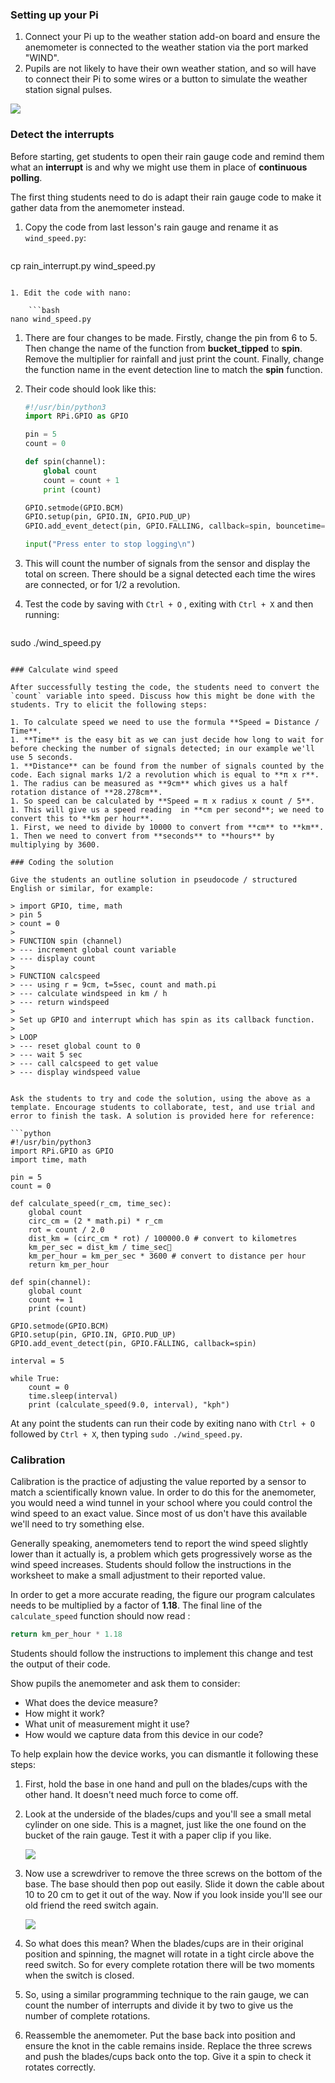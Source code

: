 
### Setting up your Pi

1. Connect your Pi up to the weather station add-on board and ensure the anemometer is connected to the weather station via the port marked "WIND".
1. Pupils are not likely to have their own weather station, and so will have to connect their Pi to some wires or a button to simulate the weather station signal pulses.

![](images/gpio-setup.png)

### Detect the interrupts

Before starting, get students to open their rain gauge code and remind them what an **interrupt** is and why we might use them in place of **continuous polling**.

The first thing students need to do is adapt their rain gauge code to make it gather data from the anemometer instead.

1. Copy the code from last lesson's rain gauge and rename it as `wind_speed.py`:

	```bash
cp rain_interrupt.py wind_speed.py
```

1. Edit the code with nano:

	```bash
nano wind_speed.py
```

1. There are four changes to be made. Firstly, change the pin from 6 to 5. Then change the name of the function from **bucket_tipped** to **spin**. Remove the multiplier for rainfall and just print the count. Finally, change the function name in the event detection line to match the **spin** function.

1. Their code should look like this:

	```python
	#!/usr/bin/python3
	import RPi.GPIO as GPIO

	pin = 5
	count = 0

	def spin(channel):
	    global count
	    count = count + 1
	    print (count)

	GPIO.setmode(GPIO.BCM)
	GPIO.setup(pin, GPIO.IN, GPIO.PUD_UP)
	GPIO.add_event_detect(pin, GPIO.FALLING, callback=spin, bouncetime=300)

	input("Press enter to stop logging\n")
	```

1. This will count the number of signals from the sensor and display the total on screen. There should be a signal detected each time the wires are connected, or for 1/2 a revolution.
1. Test the code by saving with `Ctrl + O` , exiting with `Ctrl + X` and then running:

	```bash
sudo ./wind_speed.py
```

### Calculate wind speed

After successfully testing the code, the students need to convert the `count` variable into speed. Discuss how this might be done with the students. Try to elicit the following steps:

1. To calculate speed we need to use the formula **Speed = Distance / Time**.
1. **Time** is the easy bit as we can just decide how long to wait for before checking the number of signals detected; in our example we'll use 5 seconds.
1. **Distance** can be found from the number of signals counted by the code. Each signal marks 1/2 a revolution which is equal to **π x r**.
1. The radius can be measured as **9cm** which gives us a half rotation distance of **28.278cm**.
1. So speed can be calculated by **Speed = π x radius x count / 5**.
1. This will give us a speed reading  in **cm per second**; we need to convert this to **km per hour**.
1. First, we need to divide by 10000 to convert from **cm** to **km**.
1. Then we need to convert from **seconds** to **hours** by multiplying by 3600.

### Coding the solution

Give the students an outline solution in pseudocode / structured English or similar, for example:

> import GPIO, time, math  
> pin 5  
> count = 0  
>
> FUNCTION spin (channel)  
> --- increment global count variable  
> --- display count  
>
> FUNCTION calcspeed  
> --- using r = 9cm, t=5sec, count and math.pi  
> --- calculate windspeed in km / h  
> --- return windspeed  
>
> Set up GPIO and interrupt which has spin as its callback function.  
>
> LOOP  
> --- reset global count to 0  
> --- wait 5 sec  
> --- call calcspeed to get value  
> --- display windspeed value  


Ask the students to try and code the solution, using the above as a template. Encourage students to collaborate, test, and use trial and error to finish the task. A solution is provided here for reference:

```python
#!/usr/bin/python3
import RPi.GPIO as GPIO
import time, math

pin = 5
count = 0

def calculate_speed(r_cm, time_sec):
    global count
    circ_cm = (2 * math.pi) * r_cm
    rot = count / 2.0
    dist_km = (circ_cm * rot) / 100000.0 # convert to kilometres
    km_per_sec = dist_km / time_sec
    km_per_hour = km_per_sec * 3600 # convert to distance per hour
    return km_per_hour

def spin(channel):
    global count
    count += 1
    print (count)

GPIO.setmode(GPIO.BCM)
GPIO.setup(pin, GPIO.IN, GPIO.PUD_UP)
GPIO.add_event_detect(pin, GPIO.FALLING, callback=spin)

interval = 5

while True:
    count = 0
    time.sleep(interval)
    print (calculate_speed(9.0, interval), "kph")
```

At any point the students can run their code by exiting nano with `Ctrl + O` followed by `Ctrl + X`, then typing `sudo ./wind_speed.py`.


### Calibration

Calibration is the practice of adjusting the value reported by a sensor to match a scientifically known value. In order to do this for the anemometer, you would need a wind tunnel in your school where you could control the wind speed to an exact value. Since most of us don't have this available we'll need to try something else.

Generally speaking, anemometers tend to report the wind speed slightly lower than it actually is, a problem which gets progressively worse as the wind speed increases. Students should follow the instructions in the worksheet to make a small adjustment to their reported value.

In order to get a more accurate reading, the figure our program calculates needs to be multiplied by a factor of **1.18**. The final line of the `calculate_speed` function should now read :

```python
return km_per_hour * 1.18
```

Students should follow the instructions to implement this change and test the output of their code.




Show pupils the anemometer and ask them to consider:
- What does the device measure?
- How might it work?
- What unit of measurement might it use?
- How would we capture data from this device in our code?

To help explain how the device works, you can dismantle it following these steps:
1. First, hold the base in one hand and pull on the blades/cups with the other hand. It doesn't need much force to come off.

1. Look at the underside of the blades/cups and you'll see a small metal cylinder on one side. This is a magnet, just like the one found on the bucket of the rain gauge. Test it with a paper clip if you like.

	![](images/anemometer_magnet.png)

1. Now use a screwdriver to remove the three screws on the bottom of the base. The base should then pop out easily. Slide it down the cable about 10 to 20 cm to get it out of the way. Now if you look inside you'll see our old friend the reed switch again.

	![](images/anemometer_reed.png)

1. So what does this mean? When the blades/cups are in their original position and spinning, the magnet will rotate in a tight circle above the reed switch. So for every complete rotation there will be two moments when the switch is closed.

1. So, using a similar programming technique to the rain gauge, we can count the number of interrupts and divide it by two to give us the number of complete rotations.

1. Reassemble the anemometer. Put the base back into position and ensure the knot in the cable remains inside. Replace the three screws and push the blades/cups back onto the top. Give it a spin to check it rotates correctly.
